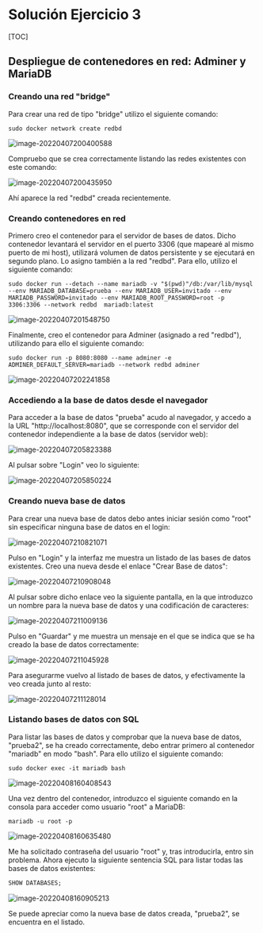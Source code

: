 # Solución Ejercicio 3

[TOC]

## Despliegue de contenedores en red: Adminer y MariaDB

### Creando una red "bridge"

Para crear una red de tipo "bridge" utilizo el siguiente comando:

```shell
sudo docker network create redbd
```

![image-20220407200400588](solucion_ej3.assets/image-20220407200400588.png)

Compruebo que se crea correctamente listando las redes existentes con este comando:

![image-20220407200435950](solucion_ej3.assets/image-20220407200435950.png)

Ahí aparece la red "redbd" creada recientemente.

### Creando contenedores en red

Primero creo el contenedor para el servidor de bases de datos. Dicho contenedor levantará el servidor en el puerto 3306 (que mapearé al mismo puerto de mi host), utilizará volumen de datos persistente y se ejecutará en segundo plano. Lo asigno también a la red "redbd". Para ello, utilizo el siguiente comando:

```shell
sudo docker run --detach --name mariadb -v "$(pwd)"/db:/var/lib/mysql --env MARIADB_DATABASE=prueba --env MARIADB_USER=invitado --env MARIADB_PASSWORD=invitado --env MARIADB_ROOT_PASSWORD=root -p 3306:3306 --network redbd  mariadb:latest
```

![image-20220407201548750](solucion_ej3.assets/image-20220407201548750.png)

Finalmente, creo el contenedor para Adminer (asignado a red "redbd"), utilizando para ello el siguiente comando:

```shell
sudo docker run -p 8080:8080 --name adminer -e ADMINER_DEFAULT_SERVER=mariadb --network redbd adminer
```

![image-20220407202241858](solucion_ej3.assets/image-20220407202241858.png)

### Accediendo a la base de datos desde el navegador

Para acceder a la base de datos "prueba" acudo al navegador, y accedo a la URL "http://localhost:8080", que se corresponde con el servidor del contenedor independiente a la base de datos (servidor web):

![image-20220407205823388](solucion_ej3.assets/image-20220407205823388.png)

Al pulsar sobre "Login" veo lo siguiente:

![image-20220407205850224](solucion_ej3.assets/image-20220407205850224.png)

### Creando nueva base de datos

Para crear una nueva base de datos debo antes iniciar sesión como "root" sin especificar ninguna base de datos en el login:

![image-20220407210821071](solucion_ej3.assets/image-20220407210821071.png)

Pulso en "Login" y la interfaz me muestra un listado de las bases de datos existentes. Creo una nueva desde el enlace "Crear Base de datos":

![image-20220407210908048](solucion_ej3.assets/image-20220407210908048.png)

Al pulsar sobre dicho enlace veo la siguiente pantalla, en la que introduzco un nombre para la nueva base de datos y una codificación de caracteres:

![image-20220407211009136](solucion_ej3.assets/image-20220407211009136.png)

Pulso en "Guardar" y me muestra un mensaje en el que se indica que se ha creado la base de datos correctamente:

![image-20220407211045928](solucion_ej3.assets/image-20220407211045928.png)

Para asegurarme vuelvo al listado de bases de datos, y efectivamente la veo creada junto al resto:

![image-20220407211128014](solucion_ej3.assets/image-20220407211128014.png)

### Listando bases de datos con SQL

Para listar las bases de datos y comprobar que la nueva base de datos, "prueba2", se ha creado correctamente, debo entrar primero al contenedor "mariadb" en modo "bash". Para ello utilizo el siguiente comando:

```shell
sudo docker exec -it mariadb bash
```

![image-20220408160408543](solucion_ej3.assets/image-20220408160408543.png)

Una vez dentro del contenedor, introduzco el siguiente comando en la consola para acceder como usuario "root" a MariaDB:

```shell
mariadb -u root -p
```

![image-20220408160635480](solucion_ej3.assets/image-20220408160635480.png)

Me ha solicitado contraseña del usuario "root" y, tras introducirla, entro sin problema. Ahora ejecuto la siguiente sentencia SQL para listar todas las bases de datos existentes:

```sql
SHOW DATABASES;
```

![image-20220408160905213](solucion_ej3.assets/image-20220408160905213.png)

Se puede apreciar como la nueva base de datos creada, "prueba2", se encuentra en el listado.
